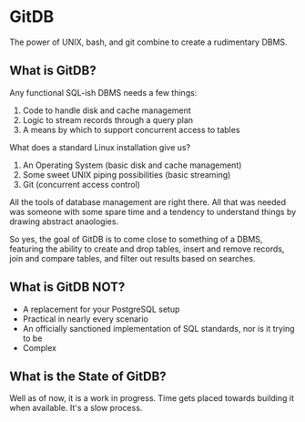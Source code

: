 GitDB
=====

The power of UNIX, bash, and git combine to create a rudimentary DBMS.

What is GitDB?
--------------
Any functional SQL-ish DBMS needs a few things:

1. Code to handle disk and cache management
2. Logic to stream records through a query plan
3. A means by which to support concurrent access to tables

What does a standard Linux installation give us?

1. An Operating System (basic disk and cache management)
2. Some sweet UNIX piping possibilities (basic streaming)
3. Git (concurrent access control)


All the tools of database management are right there.  All that was needed was someone with some spare
time and a tendency to understand things by drawing abstract anaologies.

So yes, the goal of GitDB is to come close to something of a DBMS, featuring the ability to create and
drop tables, insert and remove records, join and compare tables, and filter out results based on searches.

What is GitDB NOT?
------------------
* A replacement for your PostgreSQL setup
* Practical in nearly every scenario
* An officially sanctioned implementation of SQL standards, nor is it trying to be
* Complex


What is the State of GitDB?
---------------------------
Well as of now, it is a work in progress. Time gets placed towards building it when available. It's a slow process.
